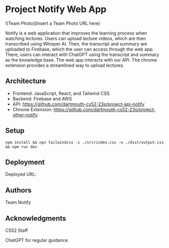 # Project Notify Web App

![Team Photo](Insert a Team Photo URL here)

Notify is a web application that improves the learning process when watching lectures. Users can upload lecture videos, which are then transcribed using Whisper AI. Then, the transcript and summary are uploaded to Firebase, which the user can access through the web app. There, users can interact with ChatGPT using the transcript and summary as the knowledge base. The web app interacts with our API. The chrome extension provides a streamlined way to upload lectures.

## Architecture

- Frontend: JavaScript, React, and Tailwind CSS
- Backend: Firebase and AWS
- API: https://github.com/dartmouth-cs52-23s/project-api-notify
- Chrome Extension: https://github.com/dartmouth-cs52-23s/project-other-notify

## Setup

`npm install && npx tailwindcss -i ./src/index.css -o ./dist/output.css && npm run dev`

## Deployment

Deployed URL: 

## Authors

Team Notify

## Acknowledgments

CS52 Staff

ChatGPT for regular guidance 
